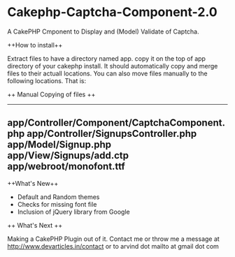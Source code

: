 Cakephp-Captcha-Component-2.0
=============================

A CakePHP Cmponent to Display and (Model) Validate of Captcha.

++How to install++

Extract files to have a directory named app. copy it on the top of app directory of your cakephp install. It should automatically copy and merge files to their actuall locations. You can also move files manually to the following locations. That is:

++ Manual Copying of files ++

--------------------
app/Controller/Component/CaptchaComponent.php
app/Controller/SignupsController.php
app/Model/Signup.php
app/View/Signups/add.ctp
app/webroot/monofont.ttf
--------------------

++What's New++

* Default and Random themes
* Checks for missing font file
* Inclusion of jQuery library from Google

++ What's Next ++

Making a CakePHP Plugin out of it. Contact me or throw me a message at http://www.devarticles.in/contact or to arvind dot mailto at gmail dot com
